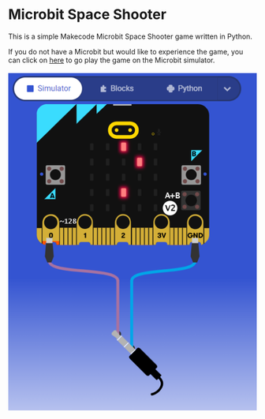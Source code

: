 # Microbit Space Shooter
This is a simple Makecode Microbit Space Shooter game written in Python.

If you do not have a Microbit but would like to experience the game, you can click on [here](https://makecode.microbit.org/_2Hy3Mz8wALjg) to go play the game on the Microbit simulator.
<br><br>
![](/python/SpaceShooterGame/game.png)
